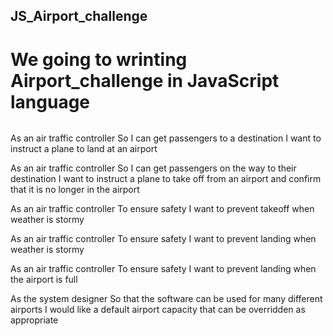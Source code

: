 ## JS_Airport_challenge

# We going to wrinting Airport_challenge in JavaScript language

```Users Stories

```
As an air traffic controller
So I can get passengers to a destination
I want to instruct a plane to land at an airport


As an air traffic controller
So I can get passengers on the way to their destination
I want to instruct a plane to take off from an airport and confirm that it is no longer in the airport


As an air traffic controller
To ensure safety
I want to prevent takeoff when weather is stormy


As an air traffic controller
To ensure safety
I want to prevent landing when weather is stormy


As an air traffic controller
To ensure safety
I want to prevent landing when the airport is full


As the system designer
So that the software can be used for many different airports
I would like a default airport capacity that can be overridden as appropriate
